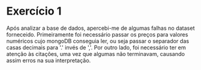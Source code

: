 # Exercício 1

Após analizar a base de dados, apercebi-me de algumas falhas no dataset forneceido. Primeiramente foi necessário passar os preços para valores numéricos cujo mongoDB conseguia ler, ou seja passar o separador das casas decimais para '.' invés de ','.
Por outro lado, foi necessário ter em atenção às citações, uma vez que algumas não terminavam, causando assim erros na sua interpretação.